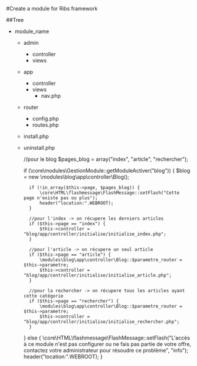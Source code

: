 #Create a module for Ribs framework

##Tree

* module_name
	* admin
		* controller
		* views
	* app
		* controller
		* views
			* nav.php
	* router
		* config.php
		* routes.php
	* install.php
	* uninstall.php



		//pour le blog
		$pages_blog = array("index", "article", "rechercher");

		if (\core\modules\GestionModule::getModuleActiver("blog")) {
			$blog = new \modules\blog\app\controller\Blog();

			if (!in_array($this->page, $pages_blog)) {
				\core\HTML\flashmessage\FlashMessage::setFlash("Cette page n'existe pas ou plus");
				header("location:".WEBROOT);
			}

			//pour l'index -> on récupere les derniers articles
			if ($this->page == "index") {
				$this->controller = "blog/app/controller/initialise/initialise_index.php";
			}

			//pour l'article -> on récupere un seul article
			if ($this->page == "article") {
				\modules\blog\app\controller\Blog::$parametre_router = $this->parametre;
				$this->controller = "blog/app/controller/initialise/initialise_article.php";
			}

			//pour la rechercher -> on récupere tous les articles ayant cette catégorie
			if ($this->page == "rechercher") {
				\modules\blog\app\controller\Blog::$parametre_router = $this->parametre;
				$this->controller = "blog/app/controller/initialise/initialise_rechercher.php";
			}
		}
		else {
			\core\HTML\flashmessage\FlashMessage::setFlash("L'accès à ce module n'est pas configurer ou ne fais pas partie de votre offre, contactez votre administrateur pour résoudre ce problème", "info");
			header("location:".WEBROOT);
		}